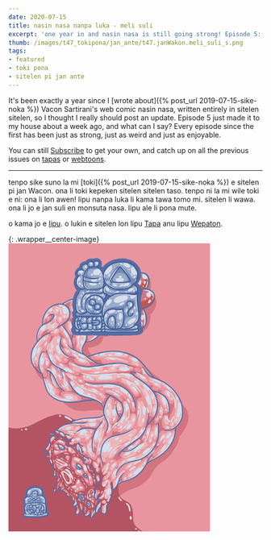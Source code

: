 ```yaml
---
date: 2020-07-15
title: nasin nasa nanpa luka - meli suli
excerpt: 'one year in and nasin nasa is still going strong! Episode 5: meli sewi'
thumb: /images/t47_tokipona/jan_ante/t47.janWakon.meli_suli_s.png
tags:
- featured
- toki pona
- sitelen pi jan ante
---
```


It's been exactly a year since I [wrote about]({% post_url 2019-07-15-sike-noka %}) Vacon Sartirani's web comic nasin nasa, written entirely in sitelen sitelen, so I thought I really should post an update.  Episode 5 just made it to my house about a week ago, and what can I say? Every episode since the first has been just as strong, just as weird and just as enjoyable.

You can still [Subscribe](https://www.patreon.com/bePatron?utm_source=webtoons&utm_medium=link&utm_campaign=vaconsartirani&u=21118728&redirect_uri=http%3A%2F%2Fm.webtoons.com%2Fchallenge%2FpatreonCallback) to get your own, and catch up on all the previous issues on [tapas](https://tapas.io/series/Nasin-Nasa) or [webtoons](https://www.webtoons.com/en/challenge/nasin-nasa/list?title_no=303628).

---

tenpo sike suno la mi [toki]({% post_url 2019-07-15-sike-noka %}) e sitelen pi jan Wacon.  ona li toki kepeken sitelen sitelen taso. tenpo ni la mi wile toki e ni: ona li lon awen! lipu nanpa luka li kama tawa tomo mi. sitelen li wawa. ona li jo e jan suli en monsuta nasa. lipu ale li pona mute.

o kama jo e [lipu](https://www.patreon.com/bePatron?utm_source=webtoons&utm_medium=link&utm_campaign=vaconsartirani&u=21118728&redirect_uri=http%3A%2F%2Fm.webtoons.com%2Fchallenge%2FpatreonCallback). o lukin e sitelen lon lipu [Tapa](https://tapas.io/series/Nasin-Nasa) anu lipu [Wepaton](https://www.webtoons.com/en/challenge/nasin-nasa/list?title_no=303628).

{: .wrapper__center-image}
![mi toki ala kon](/images/t47_tokipona/jan_ante/t47.janWakon.meli_suli_l.png)
